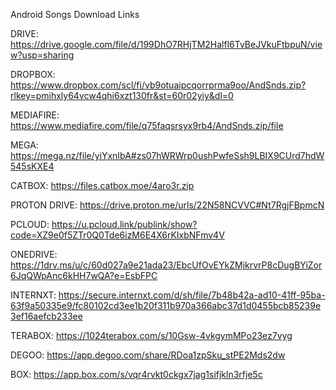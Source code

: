 Android Songs Download Links

DRIVE: https://drive.google.com/file/d/199DhO7RHjTM2Halfl6TvBeJVkuFtbpuN/view?usp=sharing

DROPBOX:
https://www.dropbox.com/scl/fi/vb9otuaipcqorrprma9oo/AndSnds.zip?rlkey=pmihxly64vcw4qhi6xzt130fr&st=60r02yiy&dl=0

MEDIAFIRE:
https://www.mediafire.com/file/q75faqsrsyx9rb4/AndSnds.zip/file



MEGA:
https://mega.nz/file/yiYxnIbA#zs07hWRWrp0ushPwfeSsh9LBIX9CUrd7hdW545sKXE4


CATBOX:
https://files.catbox.moe/4aro3r.zip


PROTON DRIVE:
https://drive.proton.me/urls/22N58NCVVC#Nt7RgjFBpmcN

PCLOUD:
https://u.pcloud.link/publink/show?code=XZ9e0f5ZTr0Q0Tde6izM6E4X6rKIxbNFmv4V


ONEDRIVE: https://1drv.ms/u/c/60d027a9e21ada23/EbcUfOvEYkZMjkrvrP8cDugBYiZor6JqQWpAnc6kHH7wQA?e=EsbFPC


INTERNXT:
https://secure.internxt.com/d/sh/file/7b48b42a-ad10-41ff-95ba-63f9a50335e9/fc80102cd3ee1b20f311b970a366abc37d1d0455bcb85239e3ef16aefcb233ee


TERABOX:
https://1024terabox.com/s/10Gsw-4vkgymMPo23ez7vyg


DEGOO:
https://app.degoo.com/share/RDoa1zpSku_stPE2Mds2dw



BOX:
https://app.box.com/s/vqr4rvkt0ckgx7jag1sifjkln3rfje5c
